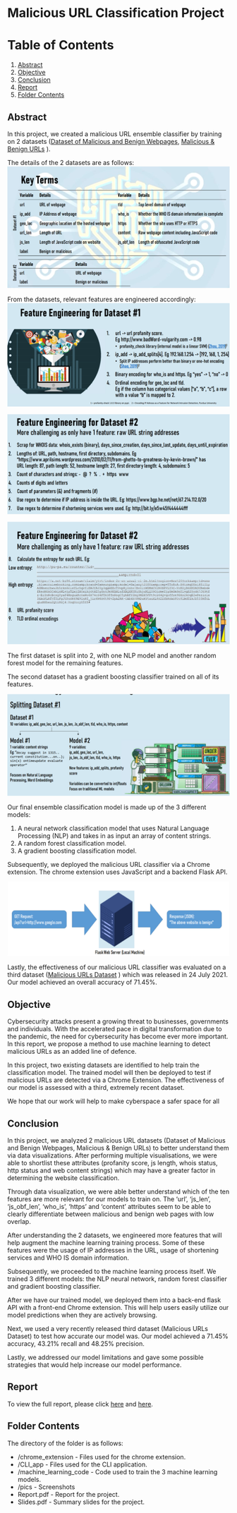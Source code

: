 # Malicious URL Classification Project 

# Table of Contents
1. [Abstract](#abstract)
2. [Objective](#intro)
3. [Conclusion](#conclusion)
4. [Report](#Report)
5. [Folder Contents](#folder)


## Abstract <a name="abstract"></a>

In this project, we created a malicious URL ensemble
classifier by training on 2 datasets ([Dataset of
Malicious and Benign Webpages](https://www.kaggle.com/aksingh2411/dataset-of-malicious-and-benign-webpages), [Malicious & Benign
URLs](https://www.kaggle.com/siddharthkumar25/malicious-and-benign-urls) ). 

The details of the 2 datasets are as follows: 
![dataset details](https://raw.githubusercontent.com/AhmadHatziq/cyber-security-modular-master-projects/main/Malicious%20URL%20Classifier%20Project/pics/pic1.png)

From the datasets, relevant features are engineered accordingly: 
![feature engineering 1](https://raw.githubusercontent.com/AhmadHatziq/cyber-security-modular-master-projects/main/Malicious%20URL%20Classifier%20Project/pics/pic2.png)

![feature engineering 2](https://raw.githubusercontent.com/AhmadHatziq/cyber-security-modular-master-projects/main/Malicious%20URL%20Classifier%20Project/pics/pic3.png)

![feature engineering 3](https://raw.githubusercontent.com/AhmadHatziq/cyber-security-modular-master-projects/main/Malicious%20URL%20Classifier%20Project/pics/pic4.png)

The first dataset is split into 2, with one NLP model and another random forest model for the remaining features. 

The second dataset has a gradient boosting classifier trained on all of its features. 

![image](https://raw.githubusercontent.com/AhmadHatziq/cyber-security-modular-master-projects/main/Malicious%20URL%20Classifier%20Project/pics/pic5.png)

Our final ensemble classification model is made up
of the 3 different models:

1. A neural network classification model that uses
Natural Language Processing (NLP) and takes
in as input an array of content strings.
2. A random forest classification model.
3. A gradient boosting classification model.

Subsequently, we deployed the malicious URL
classifier via a Chrome extension. The chrome extension uses JavaScript and a backend Flask API. 

![extension image](https://raw.githubusercontent.com/AhmadHatziq/cyber-security-modular-master-projects/main/Malicious%20URL%20Classifier%20Project/pics/pic6.png)

Lastly, the effectiveness of our malicious URL
classifier was evaluated on a third dataset ([Malicious
URLs Dataset](https://www.kaggle.com/sid321axn/malicious-urls-dataset/metadata) ) which was released in 24 July 2021. Our model achieved an
overall accuracy of 71.45%.


## Objective <a name="intro"></a>

Cybersecurity attacks present a growing threat to
businesses, governments and individuals. With the
accelerated pace in digital transformation due to the
pandemic, the need for cybersecurity has become
ever more important. In this report, we propose a
method to use machine learning to detect malicious
URLs as an added line of defence.

In this project, two existing datasets are identified to
help train the classification model. The trained
model will then be deployed to test if malicious
URLs are detected via a Chrome Extension. The
effectiveness of our model is assessed with a third,
extremely recent dataset.

We hope that our work will help to make cyberspace
a safer space for all

## Conclusion <a name="conclusion"></a>

In this project, we analyzed 2 malicious URL
datasets (Dataset of Malicious and Benign
Webpages, Malicious & Benign URLs) to better
understand them via data visualizations. After
performing multiple visualisations, we were able to
shortlist these attributes (profanity score, js length,
whois status, http status and web content strings)
which may have a greater factor in determining the
website classification.

Through data visualization, we were able better
understand which of the ten features are more
relevant for our models to train on. The ‘url’,
‘js_len’, ‘js_obf_len’, ‘who_is’, ‘https’ and
‘content’ attributes seem to be able to clearly
differentiate between malicious and benign web
pages with low overlap.

After understanding the 2 datasets, we engineered
more features that will help augment the machine
learning training process. Some of these features
were the usage of IP addresses in the URL, usage of
shortening services and WHO IS domain
information.

Subsequently, we proceeded to the machine learning
process itself. We trained 3 different models: the
NLP neural network, random forest classifier and
gradient boosting classifier.

After we have our trained model, we deployed them
into a back-end flask API with a front-end Chrome
extension. This will help users easily utilize our
model predictions when they are actively browsing.

Next, we used a very recently released third dataset
(Malicious URLs Dataset) to test how accurate our
model was. Our model achieved a 71.45% accuracy,
43.21% recall and 48.25% precision.

Lastly, we addressed our model limitations and gave
some possible strategies that would help increase
our model performance.

## Report <a name="Report"></a>

To view the full report, please click [here](https://github.com/AhmadHatziq/cyber-security-modular-master-projects/blob/main/Malicious%20URL%20Classifier%20Project/Report.pdf) and [here](https://github.com/AhmadHatziq/cyber-security-modular-master-projects/blob/main/Malicious%20URL%20Classifier%20Project/Slides.pdf). 

## Folder Contents <a name="folder"></a>

The directory of the folder is as follows:
* /chrome_extension - Files used for the chrome extension.
* /CLI_app - Files used for the CLI application. 
* /machine_learning_code - Code used to train the 3 machine learning models. 
* /pics - Screenshots
* Report.pdf - Report for the project.
* Slides.pdf - Summary slides for the project. 
